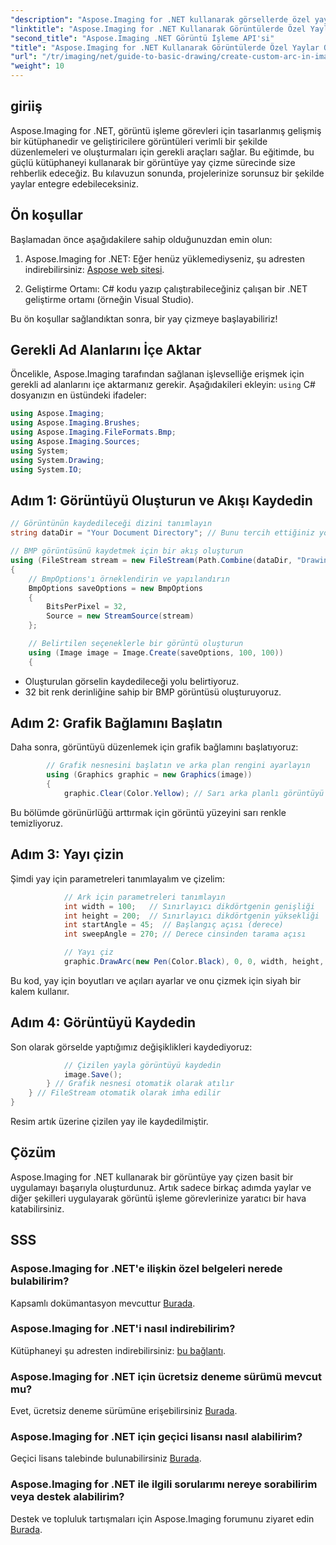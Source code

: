```yaml
---
"description": "Aspose.Imaging for .NET kullanarak görsellerde özel yaylar çizmeyi öğrenin. Görselinizi oluşturmak, grafik bağlamını başlatmak, yay parametrelerini tanımlamak ve nihai çıktıyı kaydetmek için adım adım talimatları izleyin."
"linktitle": "Aspose.Imaging for .NET Kullanarak Görüntülerde Özel Yaylar Oluşturma"
"second_title": "Aspose.Imaging .NET Görüntü İşleme API'si"
"title": "Aspose.Imaging for .NET Kullanarak Görüntülerde Özel Yaylar Oluşturma"
"url": "/tr/imaging/net/guide-to-basic-drawing/create-custom-arc-in-images/"
"weight": 10
---
```


## giriiş

Aspose.Imaging for .NET, görüntü işleme görevleri için tasarlanmış gelişmiş bir kütüphanedir ve geliştiricilere görüntüleri verimli bir şekilde düzenlemeleri ve oluşturmaları için gerekli araçları sağlar. Bu eğitimde, bu güçlü kütüphaneyi kullanarak bir görüntüye yay çizme sürecinde size rehberlik edeceğiz. Bu kılavuzun sonunda, projelerinize sorunsuz bir şekilde yaylar entegre edebileceksiniz.

## Ön koşullar

Başlamadan önce aşağıdakilere sahip olduğunuzdan emin olun:

1. Aspose.Imaging for .NET: Eğer henüz yüklemediyseniz, şu adresten indirebilirsiniz: [Aspose web sitesi](https://releases.aspose.com/imaging/net/).

2. Geliştirme Ortamı: C# kodu yazıp çalıştırabileceğiniz çalışan bir .NET geliştirme ortamı (örneğin Visual Studio).

Bu ön koşullar sağlandıktan sonra, bir yay çizmeye başlayabiliriz!

## Gerekli Ad Alanlarını İçe Aktar

Öncelikle, Aspose.Imaging tarafından sağlanan işlevselliğe erişmek için gerekli ad alanlarını içe aktarmanız gerekir. Aşağıdakileri ekleyin: `using` C# dosyanızın en üstündeki ifadeler:

```csharp
using Aspose.Imaging;
using Aspose.Imaging.Brushes;
using Aspose.Imaging.FileFormats.Bmp;
using Aspose.Imaging.Sources;
using System;
using System.Drawing;
using System.IO;
```

## Adım 1: Görüntüyü Oluşturun ve Akışı Kaydedin

```csharp
// Görüntünün kaydedileceği dizini tanımlayın
string dataDir = "Your Document Directory"; // Bunu tercih ettiğiniz yola güncelleyin

// BMP görüntüsünü kaydetmek için bir akış oluşturun
using (FileStream stream = new FileStream(Path.Combine(dataDir, "DrawingArc_out.bmp"), FileMode.Create))
{
    // BmpOptions'ı örneklendirin ve yapılandırın
    BmpOptions saveOptions = new BmpOptions
    {
        BitsPerPixel = 32,
        Source = new StreamSource(stream)
    };

    // Belirtilen seçeneklerle bir görüntü oluşturun
    using (Image image = Image.Create(saveOptions, 100, 100))
    {
```

- Oluşturulan görselin kaydedileceği yolu belirtiyoruz.
- 32 bit renk derinliğine sahip bir BMP görüntüsü oluşturuyoruz.

## Adım 2: Grafik Bağlamını Başlatın

Daha sonra, görüntüyü düzenlemek için grafik bağlamını başlatıyoruz:

```csharp
        // Grafik nesnesini başlatın ve arka plan rengini ayarlayın
        using (Graphics graphic = new Graphics(image))
        {
            graphic.Clear(Color.Yellow); // Sarı arka planlı görüntüyü temizleyin
```

Bu bölümde görünürlüğü arttırmak için görüntü yüzeyini sarı renkle temizliyoruz.

## Adım 3: Yayı çizin

Şimdi yay için parametreleri tanımlayalım ve çizelim:

```csharp
            // Ark için parametreleri tanımlayın
            int width = 100;   // Sınırlayıcı dikdörtgenin genişliği
            int height = 200;  // Sınırlayıcı dikdörtgenin yüksekliği
            int startAngle = 45;  // Başlangıç açısı (derece)
            int sweepAngle = 270; // Derece cinsinden tarama açısı

            // Yayı çiz
            graphic.DrawArc(new Pen(Color.Black), 0, 0, width, height, startAngle, sweepAngle);
```

Bu kod, yay için boyutları ve açıları ayarlar ve onu çizmek için siyah bir kalem kullanır.

## Adım 4: Görüntüyü Kaydedin

Son olarak görselde yaptığımız değişiklikleri kaydediyoruz:

```csharp
            // Çizilen yayla görüntüyü kaydedin
            image.Save();
        } // Grafik nesnesi otomatik olarak atılır
    } // FileStream otomatik olarak imha edilir
}
```

Resim artık üzerine çizilen yay ile kaydedilmiştir.

## Çözüm

Aspose.Imaging for .NET kullanarak bir görüntüye yay çizen basit bir uygulamayı başarıyla oluşturdunuz. Artık sadece birkaç adımda yaylar ve diğer şekilleri uygulayarak görüntü işleme görevlerinize yaratıcı bir hava katabilirsiniz.

## SSS

### Aspose.Imaging for .NET'e ilişkin özel belgeleri nerede bulabilirim?

Kapsamlı dokümantasyon mevcuttur [Burada](https://reference.aspose.com/imaging/net/).

### Aspose.Imaging for .NET'i nasıl indirebilirim?

Kütüphaneyi şu adresten indirebilirsiniz: [bu bağlantı](https://releases.aspose.com/imaging/net/).

### Aspose.Imaging for .NET için ücretsiz deneme sürümü mevcut mu?

Evet, ücretsiz deneme sürümüne erişebilirsiniz [Burada](https://releases.aspose.com/).

### Aspose.Imaging for .NET için geçici lisansı nasıl alabilirim?

Geçici lisans talebinde bulunabilirsiniz [Burada](https://purchase.conholdate.com/temporary-license/).

### Aspose.Imaging for .NET ile ilgili sorularımı nereye sorabilirim veya destek alabilirim?

Destek ve topluluk tartışmaları için Aspose.Imaging forumunu ziyaret edin [Burada](https://forum.aspose.com/).